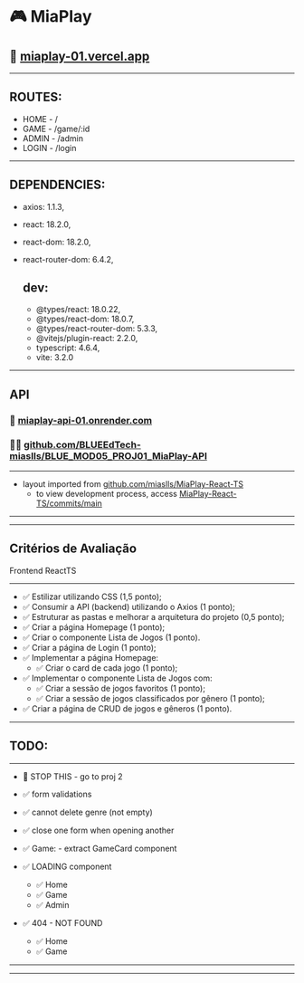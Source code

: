 # 🎮 **MiaPlay**

## 🔗 [miaplay-01.vercel.app](http://miaplay-01.vercel.app)

---

## **ROUTES:**

- HOME - /
- GAME - /game/:id
- ADMIN - /admin
- LOGIN - /login

---

## **DEPENDENCIES:**

- axios: 1.1.3,
- react: 18.2.0,
- react-dom: 18.2.0,
- react-router-dom: 6.4.2,

  ## **dev:**

  - @types/react: 18.0.22,
  - @types/react-dom: 18.0.7,
  - @types/react-router-dom: 5.3.3,
  - @vitejs/plugin-react: 2.2.0,
  - typescript: 4.6.4,
  - vite: 3.2.0

---

## **API**

### 🔗 [miaplay-api-01.onrender.com](http://miaplay-api-01.onrender.com/)

### 👩‍💻 [github.com/BLUEEdTech-miaslls/BLUE_MOD05_PROJ01_MiaPlay-API](https://github.com/BLUEEdTech-miaslls/BLUE_MOD05_PROJ01_MiaPlay-API)

---

- layout imported from [github.com/miaslls/MiaPlay-React-TS](https://github.com/miaslls/MiaPlay-React-TS)
  - to view development process, access [MiaPlay-React-TS/commits/main](https://github.com/miaslls/MiaPlay-React-TS/commits/main)

---

---

## **Critérios de Avaliação**

Frontend ReactTS

---

- ✅ Estilizar utilizando CSS (1,5 ponto);
- ✅ Consumir a API (backend) utilizando o Axios (1 ponto);
- ✅ Estruturar as pastas e melhorar a arquitetura do projeto (0,5 ponto);
- ✅ Criar a página Homepage (1 ponto);
- ✅ Criar o componente Lista de Jogos (1 ponto).
- ✅ Criar a página de Login (1 ponto);
- ✅ Implementar a página Homepage:
  - ✅ Criar o card de cada jogo (1 ponto);
- ✅ Implementar o componente Lista de Jogos com:
  - ✅ Criar a sessão de jogos favoritos (1 ponto);
  - ✅ Criar a sessão de jogos classificados por gênero (1 ponto);
- ✅ Criar a página de CRUD de jogos e gêneros (1 ponto).

---

## **TODO:**

---

- 🔳 STOP THIS - go to proj 2

- ✅ form validations
- ✅ cannot delete genre (not empty)
- ✅ close one form when opening another
- ✅ Game: - extract GameCard component
- ✅ LOADING component
  - ✅ Home
  - ✅ Game
  - ✅ Admin
- ✅ 404 - NOT FOUND
  - ✅ Home
  - ✅ Game

---

---
